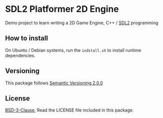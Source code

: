 # SDL2 Platformer 2D Engine

Demo project to learn writing a 2D Game Engine, C++ / [SDL2](https://www.libsdl.org/) programming 

## How to install

On Ubuntu / Debian systems, run the `indstall.sh` to install runtime dependencies. 

## Versioning

This package follows [Semantic Versioning 2.0.0](http://semver.org/)

## License

[BSD-3-Clause](http://spdx.org/licenses/BSD-3-Clause), Read the LICENSE file included in this package.


